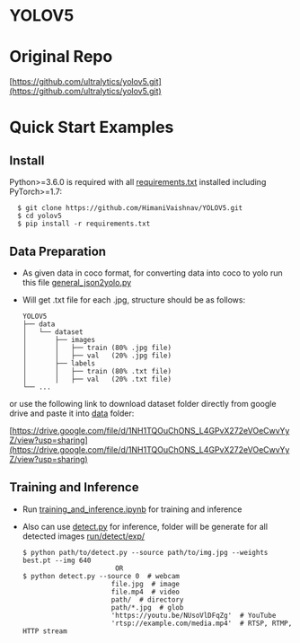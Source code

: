 # YOLOV5
# **Original Repo**
[https://github.com/ultralytics/yolov5.git](https://github.com/ultralytics/yolov5.git)

# Quick Start Examples

## Install

Python>=3.6.0 is required with all [requirements.txt](requirements.txt) installed including PyTorch>=1.7: 

      $ git clone https://github.com/HimaniVaishnav/YOLOV5.git  
      $ cd yolov5  
      $ pip install -r requirements.txt  

## Data Preparation

- As given data in coco format, for converting data into coco to yolo run this file [general_json2yolo.py](https://github.com/HimaniVaishnav/YOLOV5/blob/main/coco_to_yolo/general_json2yolo.py)
- Will get .txt file for each .jpg, structure should be as follows:  

      YOLOV5  
      ├── data  
      │   └── dataset  
      │       ├── images   
      │       │   ├── train (80% .jpg file)  
      │       │   ├── val   (20% .jpg file)  
      │       ├── labels  
      │       │   ├── train (80% .txt file)  
      │       │   ├── val   (20% .txt file)    
      └── ...
      
or use the following link to download dataset folder directly from google drive and paste it into [data](data) folder:

[https://drive.google.com/file/d/1NH1TQOuChONS_L4GPvX272eVOeCwvYyZ/view?usp=sharing](https://drive.google.com/file/d/1NH1TQOuChONS_L4GPvX272eVOeCwvYyZ/view?usp=sharing)

## Training and Inference 

- Run [training_and_inference.ipynb](training_and_inference.ipynb) for training and inference
- Also can use [detect.py](detect.py) for inference, folder will be generate for all detected images [run/detect/exp/]([run/detect/exp/])

      $ python path/to/detect.py --source path/to/img.jpg --weights best.pt --img 640
                             OR
      $ python detect.py --source 0  # webcam
                            file.jpg  # image 
                            file.mp4  # video
                            path/  # directory
                            path/*.jpg  # glob
                            'https://youtu.be/NUsoVlDFqZg'  # YouTube
                            'rtsp://example.com/media.mp4'  # RTSP, RTMP, HTTP stream
                         
                            
                           



      



